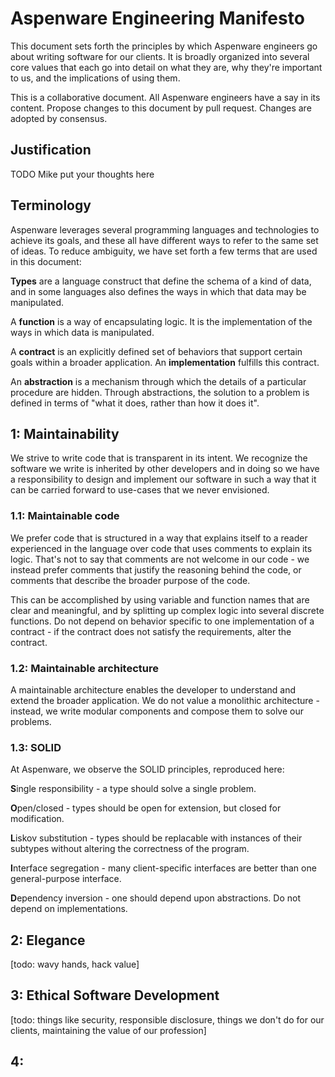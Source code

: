 # Aspenware Engineering Manifesto

This document sets forth the principles by which Aspenware engineers go about
writing software for our clients. It is broadly organized into several core
values that each go into detail on what they are, why they're important to us,
and the implications of using them.

This is a collaborative document. All Aspenware engineers have a say in its
content. Propose changes to this document by pull request. Changes are adopted
by consensus.

## Justification

TODO Mike put your thoughts here

## Terminology

Aspenware leverages several programming languages and technologies to achieve
its goals, and these all have different ways to refer to the same set of ideas.
To reduce ambiguity, we have set forth a few terms that are used in this
document:

**Types** are a language construct that define the schema of a kind of data, and
in some languages also defines the ways in which that data may be manipulated.

A **function** is a way of encapsulating logic. It is the implementation of the
ways in which data is manipulated.

A **contract** is an explicitly defined set of behaviors that support certain
goals within a broader application. An **implementation** fulfills this
contract.

An **abstraction** is a mechanism through which the details of a particular
procedure are hidden. Through abstractions, the solution to a problem is defined
in terms of "what it does, rather than how it does it".

## 1: Maintainability

We strive to write code that is transparent in its intent. We recognize the
software we write is inherited by other developers and in doing so we have a
responsibility to design and implement our software in such a way that it can be
carried forward to use-cases that we never envisioned.

### 1.1: Maintainable code

We prefer code that is structured in a way that explains itself to a reader
experienced in the language over code that uses comments to explain its logic.
That's not to say that comments are not welcome in our code - we instead prefer
comments that justify the reasoning behind the code, or comments that describe
the broader purpose of the code.

This can be accomplished by using variable and function names that are clear and
meaningful, and by splitting up complex logic into several discrete functions.
Do not depend on behavior specific to one implementation of a contract - if the
contract does not satisfy the requirements, alter the contract.

### 1.2: Maintainable architecture

A maintainable architecture enables the developer to understand and extend the
broader application. We do not value a monolithic architecture - instead, we
write modular components and compose them to solve our problems.

### 1.3: SOLID

At Aspenware, we observe the SOLID principles, reproduced here:

**S**ingle responsibility - a type should solve a single problem.

**O**pen/closed - types should be open for extension, but closed for
modification.

**L**iskov substitution - types should be replacable with instances of their
subtypes without altering the correctness of the program.

**I**nterface segregation - many client-specific interfaces are better than one
general-purpose interface.

**D**ependency inversion - one should depend upon abstractions. Do not depend on
implementations.

## 2: Elegance

[todo: wavy hands, hack value]

## 3: Ethical Software Development

[todo: things like security, responsible disclosure, things we don't do for our
clients, maintaining the value of our profession]

## 4: 
